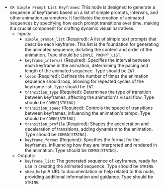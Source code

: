 - `CR Simple Prompt List Keyframes`: This node is designed to generate a sequence of keyframes based on a list of simple prompts, intervals, and other animation parameters. It facilitates the creation of animated sequences by specifying how each prompt transitions over time, making it a crucial component for crafting dynamic visual narratives.
    - Inputs:
        - `simple_prompt_list` (Required): A list of simple text prompts that describe each keyframe. This list is the foundation for generating the animated sequence, dictating the content and order of the animation. Type should be `SIMPLE_PROMPT_LIST`.
        - `keyframe_interval` (Required): Specifies the interval between each keyframe in the animation, determining the pacing and length of the animated sequence. Type should be `INT`.
        - `loops` (Required): Defines the number of times the animation sequence should loop, allowing for repeated cycles of the keyframe list. Type should be `INT`.
        - `transition_type` (Required): Determines the type of transition between keyframes, affecting the animation's visual flow. Type should be `COMBO[STRING]`.
        - `transition_speed` (Required): Controls the speed of transitions between keyframes, influencing the animation's tempo. Type should be `COMBO[STRING]`.
        - `transition_profile` (Required): Shapes the acceleration and deceleration of transitions, adding dynamism to the animation. Type should be `COMBO[STRING]`.
        - `keyframe_format` (Required): Specifies the format for the keyframes, influencing how they are interpreted and rendered in the animation. Type should be `COMBO[STRING]`.
    - Outputs:
        - `keyframe_list`: The generated sequence of keyframes, ready for use in creating the animated sequence. Type should be `STRING`.
        - `show_help`: A URL to documentation or help related to this node, providing additional information and guidance. Type should be `STRING`.
